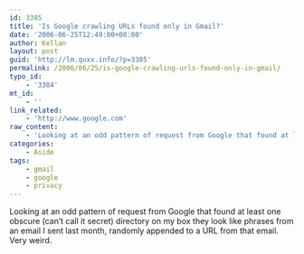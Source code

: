 ```yaml
---
id: 3385
title: 'Is Google crawling URLs found only in Gmail?'
date: '2006-06-25T12:49:00+00:00'
author: Kellan
layout: post
guid: 'http://lm.quxx.info/?p=3385'
permalink: /2006/06/25/is-google-crawling-urls-found-only-in-gmail/
typo_id:
    - '3384'
mt_id:
    - ''
link_related:
    - 'http://www.google.com'
raw_content:
    - 'Looking at an odd pattern of request from Google that found at least one obscure (can\''t call it secret) directory on my box they look like phrases from an email I sent last month, randomly appended to a URL from that email.  Very weird.'
categories:
    - Aside
tags:
    - gmail
    - google
    - privacy
---
```


Looking at an odd pattern of request from Google that found at least one obscure (can’t call it secret) directory on my box they look like phrases from an email I sent last month, randomly appended to a URL from that email. Very weird.